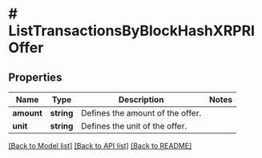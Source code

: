 # # ListTransactionsByBlockHashXRPRIOffer

## Properties

Name | Type | Description | Notes
------------ | ------------- | ------------- | -------------
**amount** | **string** | Defines the amount of the offer. |
**unit** | **string** | Defines the unit of the offer. |

[[Back to Model list]](../../README.md#models) [[Back to API list]](../../README.md#endpoints) [[Back to README]](../../README.md)
